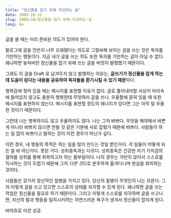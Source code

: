 ```yaml
---
title: "정신줄을 잡기 위해 작성하는 글"
date: 2009-10-15
slug: 2009/10/정신줄을-잡기-위해-작성하는-글
lang: ko
---
```


글을 쓸 때는 미리 준비된 의도가 있어야 한다.

블로그에 글을 안쓴지 너무 오래됐다는 의도로 그럴싸해 보이는 글을 쓰는 것은 독자를 기만하는 행동이다. 지금 내가 글을 쓰는 의도 또한 독자를 기만하는 글이 아닐 수 없다. 왜냐하면 놓쳐버린 정신줄을 잡기 위해 쓰는 글을 버젓히 발행했기 때문이다.

그래도 이 글을 Draft 로 남겨두지 않고 발행하는 이유는, **글쓰기가 정신줄을 잡게 하는데 도움이 된다는 내용을 공유하여 독자들을 환기시킬 수 있기 때문**이다.

행복감에 젖어 있을 때는 메시지를 표현할 이유가 없다. 글로 풀어내야할 사상이 머리속에 들어있지 않고도 충분히 행복한데 무엇하러 글을 쓰나. 우울함에 묻혀 있을 때 또한 메시지를 표현하지 않는다. 메시지를 표현할 정도의 에너지가 있다면 그는 아직 덜 우울한 것이기 때문이다.

그런데 나는 행복하지도 않고 우울하지도 않다. 나는 그저 바쁘다. 무엇을 해야해서 바쁜 게 아니라 바쁘지 않으면 안될 것 같은 기분에 사로 잡혔기 때문에 바쁘다. 사람들이 하는 일 없이 바쁘다고 말하는 것이 이런 경우가 아닌가 싶다.

이런 경우, 내 행동의 목적은 하는 일을 많이 만드는 것일 뿐인거다. 각 일들이 어떻게 되든 알 바 아닌거다. 못된 거다. 성취중독과는 다르다. 성취중독은 건강한 자기 가치감의 결여를 성취를 통해 회복하고자 하는 몸부림이다. 나의 경우는 가만히 앉아서 스스로를 직시하는 것이 두렵기 때문에 그저 *다른 것*으로 분주하게 옮겨다니며 현실을 회피하는 것이다.

사람들은 갖가지 정신적인 질병을 가지고 있다. 당신의 질병이 무엇인지 나는 모른다. 그저 이렇게 글을 쓰고 있으면 스스로의 상태를 자각할 수 있게 된다. 왜냐하면 글을 쓰는 작업은 정신줄을 필요로 하기 때문이다. 그리고 이렇게 스스로를 자각하며 글을 쓰고나면, 자신의 말과 행동을 일치시키려는 자연스러운 욕구가 생겨서 정신줄이 잡히게 된다.

바야흐로 미션 성공.